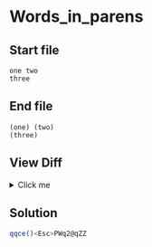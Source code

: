 # Words_in_parens
## Start file
```
one two
three
```
## End file
```
(one) (two)
(three)
```
## View Diff
<details><summary>Click me</summary>

```
--- Words_in_parens/inp
+++ Words_in_parens/out
@@ -1,2 +1,2 @@
-one two
-three
+(one) (two)
+(three)
```
</details>

## Solution
```sh
qqce()<Esc>PWq2@qZZ
```
